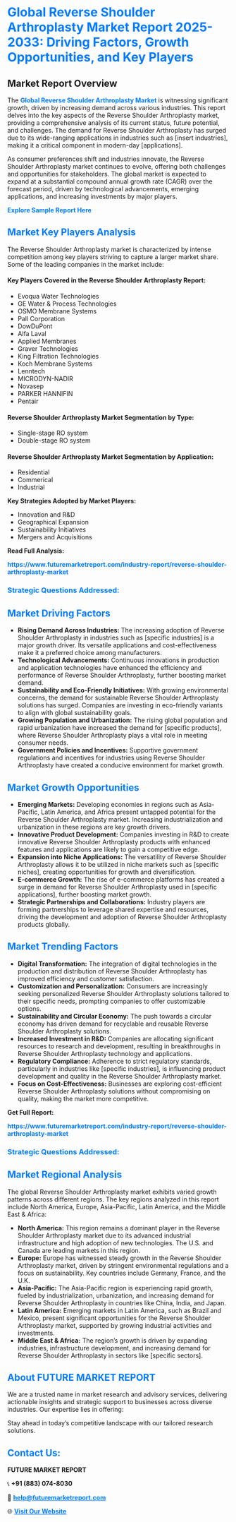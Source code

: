 <h1 style="color: #007BFF;">Global Reverse Shoulder Arthroplasty Market Report 2025-2033: Driving Factors, Growth Opportunities, and Key Players</h1>

<section id="overview">
<h2>Market Report Overview</h2>
<p>The <a href="https://www.futuremarketreport.com/industry-report/reverse-shoulder-arthroplasty-market" style="color: #007BFF; text-decoration: none;"><strong>Global Reverse Shoulder Arthroplasty Market</strong></a> is witnessing significant growth, driven by increasing demand across various industries. This report delves into the key aspects of the Reverse Shoulder Arthroplasty market, providing a comprehensive analysis of its current status, future potential, and challenges. The demand for Reverse Shoulder Arthroplasty has surged due to its wide-ranging applications in industries such as [insert industries], making it a critical component in modern-day [applications].</p>
<p>As consumer preferences shift and industries innovate, the Reverse Shoulder Arthroplasty market continues to evolve, offering both challenges and opportunities for stakeholders. The global market is expected to expand at a substantial compound annual growth rate (CAGR) over the forecast period, driven by technological advancements, emerging applications, and increasing investments by major players.</p>
</section>

<section id="overview">
<p><a href="https://www.futuremarketreport.com/request-sample/reportId=32225" style="color: #007BFF; text-decoration: none;"><strong>Explore Sample Report Here</strong></a></p>
</section>

<section id="key-players">
<h2 style="color: #007BFF;">Market Key Players Analysis</h2>
<p>The Reverse Shoulder Arthroplasty market is characterized by intense competition among key players striving to capture a larger market share. Some of the leading companies in the market include:</p>
<h4>Key Players Covered in the Reverse Shoulder Arthroplasty Report:</h4>
<ul><li>Evoqua Water Technologies</li><li>GE Water &amp; Process Technologies</li><li>OSMO Membrane Systems</li><li>Pall Corporation</li><li>DowDuPont</li><li>Alfa Laval</li><li>Applied Membranes</li><li>Graver Technologies</li><li>King Filtration Technologies</li><li>Koch Membrane Systems</li><li>Lenntech</li><li>MICRODYN-NADIR</li><li>Novasep</li><li>PARKER HANNIFIN</li><li>Pentair</li></ul>
<h4>Reverse Shoulder Arthroplasty Market Segmentation by Type:</h4>
<ul><li>Single-stage RO system</li><li>Double-stage RO system</li></ul>

<h4>Reverse Shoulder Arthroplasty Market Segmentation by Application:</h4>
<ul><li>Residential</li><li>Commerical</li><li>Industrial</li></ul>
<p><strong>Key Strategies Adopted by Market Players:</strong></p>
<ul>
<li>Innovation and R&D</li>
<li>Geographical Expansion</li>
<li>Sustainability Initiatives</li>
<li>Mergers and Acquisitions</li>
</ul>
</section>

<section>
<p><strong>Read Full Analysis: </strong></p><a href="https://www.futuremarketreport.com/industry-report/reverse-shoulder-arthroplasty-market" style="color: #007BFF; text-decoration: none;"><strong>https://www.futuremarketreport.com/industry-report/reverse-shoulder-arthroplasty-market</strong></a>
<h3 style="color: #007BFF;">Strategic Questions Addressed:</h3>
</section>

<section id="driving-factors">
<h2 style="color: #007BFF;">Market Driving Factors</h2>
<ul>
<li><strong>Rising Demand Across Industries:</strong> The increasing adoption of Reverse Shoulder Arthroplasty in industries such as [specific industries] is a major growth driver. Its versatile applications and cost-effectiveness make it a preferred choice among manufacturers.</li>
<li><strong>Technological Advancements:</strong> Continuous innovations in production and application technologies have enhanced the efficiency and performance of Reverse Shoulder Arthroplasty, further boosting market demand.</li>
<li><strong>Sustainability and Eco-Friendly Initiatives:</strong> With growing environmental concerns, the demand for sustainable Reverse Shoulder Arthroplasty solutions has surged. Companies are investing in eco-friendly variants to align with global sustainability goals.</li>
<li><strong>Growing Population and Urbanization:</strong> The rising global population and rapid urbanization have increased the demand for [specific products], where Reverse Shoulder Arthroplasty plays a vital role in meeting consumer needs.</li>
<li><strong>Government Policies and Incentives:</strong> Supportive government regulations and incentives for industries using Reverse Shoulder Arthroplasty have created a conducive environment for market growth.</li>
</ul>
</section>

<section id="growth-opportunities">
<h2 style="color: #007BFF;">Market Growth Opportunities</h2>
<ul>
<li><strong>Emerging Markets:</strong> Developing economies in regions such as Asia-Pacific, Latin America, and Africa present untapped potential for the Reverse Shoulder Arthroplasty market. Increasing industrialization and urbanization in these regions are key growth drivers.</li>
<li><strong>Innovative Product Development:</strong> Companies investing in R&D to create innovative Reverse Shoulder Arthroplasty products with enhanced features and applications are likely to gain a competitive edge.</li>
<li><strong>Expansion into Niche Applications:</strong> The versatility of Reverse Shoulder Arthroplasty allows it to be utilized in niche markets such as [specific niches], creating opportunities for growth and diversification.</li>
<li><strong>E-commerce Growth:</strong> The rise of e-commerce platforms has created a surge in demand for Reverse Shoulder Arthroplasty used in [specific applications], further boosting market growth.</li>
<li><strong>Strategic Partnerships and Collaborations:</strong> Industry players are forming partnerships to leverage shared expertise and resources, driving the development and adoption of Reverse Shoulder Arthroplasty products globally.</li>
</ul>
</section>

<section id="trending-factors">
<h2 style="color: #007BFF;">Market Trending Factors</h2>
<ul>
<li><strong>Digital Transformation:</strong> The integration of digital technologies in the production and distribution of Reverse Shoulder Arthroplasty has improved efficiency and customer satisfaction.</li>
<li><strong>Customization and Personalization:</strong> Consumers are increasingly seeking personalized Reverse Shoulder Arthroplasty solutions tailored to their specific needs, prompting companies to offer customizable options.</li>
<li><strong>Sustainability and Circular Economy:</strong> The push towards a circular economy has driven demand for recyclable and reusable Reverse Shoulder Arthroplasty solutions.</li>
<li><strong>Increased Investment in R&D:</strong> Companies are allocating significant resources to research and development, resulting in breakthroughs in Reverse Shoulder Arthroplasty technology and applications.</li>
<li><strong>Regulatory Compliance:</strong> Adherence to strict regulatory standards, particularly in industries like [specific industries], is influencing product development and quality in the Reverse Shoulder Arthroplasty market.</li>
<li><strong>Focus on Cost-Effectiveness:</strong> Businesses are exploring cost-efficient Reverse Shoulder Arthroplasty solutions without compromising on quality, making the market more competitive.</li>
</ul>
</section>

<section>
<p><strong>Get Full Report: </strong></p><a href="https://www.futuremarketreport.com/industry-report/reverse-shoulder-arthroplasty-market" style="color: #007BFF; text-decoration: none;"><strong>https://www.futuremarketreport.com/industry-report/reverse-shoulder-arthroplasty-market</strong></a>
<h3 style="color: #007BFF;">Strategic Questions Addressed:</h3>
</section>


<section id="regional-analysis">
<h2 style="color: #007BFF;">Market Regional Analysis</h2>
<p>The global Reverse Shoulder Arthroplasty market exhibits varied growth patterns across different regions. The key regions analyzed in this report include North America, Europe, Asia-Pacific, Latin America, and the Middle East & Africa:</p>
<ul>
<li><strong>North America:</strong> This region remains a dominant player in the Reverse Shoulder Arthroplasty market due to its advanced industrial infrastructure and high adoption of new technologies. The U.S. and Canada are leading markets in this region.</li>
<li><strong>Europe:</strong> Europe has witnessed steady growth in the Reverse Shoulder Arthroplasty market, driven by stringent environmental regulations and a focus on sustainability. Key countries include Germany, France, and the U.K.</li>
<li><strong>Asia-Pacific:</strong> The Asia-Pacific region is experiencing rapid growth, fueled by industrialization, urbanization, and increasing demand for Reverse Shoulder Arthroplasty in countries like China, India, and Japan.</li>
<li><strong>Latin America:</strong> Emerging markets in Latin America, such as Brazil and Mexico, present significant opportunities for the Reverse Shoulder Arthroplasty market, supported by growing industrial activities and investments.</li>
<li><strong>Middle East & Africa:</strong> The region’s growth is driven by expanding industries, infrastructure development, and increasing demand for Reverse Shoulder Arthroplasty in sectors like [specific sectors].</li>
</ul>
</section>

<footer>
<h2 style="color: #007BFF;">About FUTURE MARKET REPORT</h2>
<p>We are a trusted name in market research and advisory services, delivering actionable insights and strategic support to businesses across diverse industries. Our expertise lies in offering:</p>

<p>Stay ahead in today’s competitive landscape with our tailored research solutions.</p>

<h2 style="color: #007BFF;">Contact Us:</h2>
<p><strong>FUTURE MARKET REPORT</strong></p>
<p>📞 <strong>+91 (883) 074-8030</strong></p>
<p>📧 <strong><a href="mailto:help@futuremarketreport.com" style="color: #007BFF;">help@futuremarketreport.com</a></strong></p>
<p>🌐 <strong><a href="https://www.futuremarketreport.com/" style="color: #007BFF;">Visit Our Website</a></strong></p>
</footer>